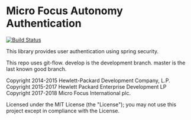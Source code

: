 # Micro Focus Autonomy Authentication

[![Build Status](https://travis-ci.org/microfocus-idol/java-configuration-authentication.svg?branch=master)](https://travis-ci.org/microfocus-idol/java-configuration-authentication)

This library provides user authentication using spring security.

This repo uses git-flow. develop is the development branch. master is the last known good branch.

Copyright 2014-2015 Hewlett-Packard Development Company, L.P.
<br>Copyright 2015-2017 Hewlett Packard Enterprise Development LP
<br>Copyright 2017-2018 Micro Focus International plc.

Licensed under the MIT License (the "License"); you may not use this project except in compliance with the License.
